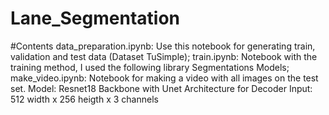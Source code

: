 # Lane_Segmentation

#Contents
data_preparation.ipynb: Use this notebook for generating train, validation and test data (Dataset TuSimple);
train.ipynb: Notebook with the training method, I used the following library Segmentations Models;
make_video.ipynb: Notebook for making a video with all images on the test set.
Model: Resnet18 Backbone with Unet Architecture for Decoder Input: 512 width x 256 heigth x 3 channels
